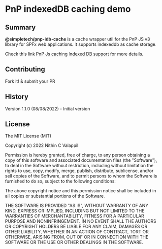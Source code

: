 # PnP indexedDB caching demo

## Summary

**@simpletech/pnp-idb-cache** is a cache wrapper util for the PnP JS v3 library for SPFx web applications. It supports indexeddb as cache storage.

Check this link [PnP Js caching Indexed DB support](https://github.com/pnp/pnpjs/issues/2046) for more details.

## Contributing

Fork it! & submit your PR

## History

Version 1.1.0 (08/08/2022) - Initial version 

## License

The MIT License (MIT)

Copyright (c) 2022 Nithin C Valappil

Permission is hereby granted, free of charge, to any person obtaining a copy of this software and associated documentation files (the "Software"), to deal in the Software without restriction, including without limitation the rights to use, copy, modify, merge, publish, distribute, sublicense, and/or sell copies of the Software, and to permit persons to whom the Software is furnished to do so, subject to the following conditions:

The above copyright notice and this permission notice shall be included in all copies or substantial portions of the Software.

THE SOFTWARE IS PROVIDED "AS IS", WITHOUT WARRANTY OF ANY KIND, EXPRESS OR IMPLIED, INCLUDING BUT NOT LIMITED TO THE WARRANTIES OF MERCHANTABILITY, FITNESS FOR A PARTICULAR PURPOSE AND NONINFRINGEMENT. IN NO EVENT SHALL THE AUTHORS OR COPYRIGHT HOLDERS BE LIABLE FOR ANY CLAIM, DAMAGES OR OTHER LIABILITY, WHETHER IN AN ACTION OF CONTRACT, TORT OR OTHERWISE, ARISING FROM, OUT OF OR IN CONNECTION WITH THE SOFTWARE OR THE USE OR OTHER DEALINGS IN THE SOFTWARE.


